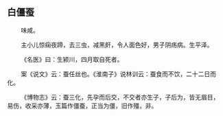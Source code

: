 ## 白僵蚕
<p>&emsp;&emsp;
味咸。
</p>
<p>&emsp;&emsp;
主小儿惊痫夜蹄，去三虫，减黑皯，令人面色好，男子阴疡病。生平泽。
</p>
<p>&emsp;&emsp;
《名医》曰：生颍川，四月取自死者。
</p>
<p>&emsp;&emsp;
案《说文》云：蚕任丝也。《淮南子》说林训云：蚕食而不饮，二十二日而化。
</p>
<p>&emsp;&emsp;
《博物志》云：蚕三化，先孕而后交，不交者亦生子，子后为，皆无眉目，易伤，收采亦薄，玉篇作僵蚕，正当为僵，旧作殭，非。
</p>








